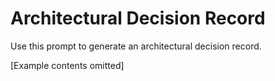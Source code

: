 # Architectural Decision Record

Use this prompt to generate an architectural decision record.

[Example contents omitted]
